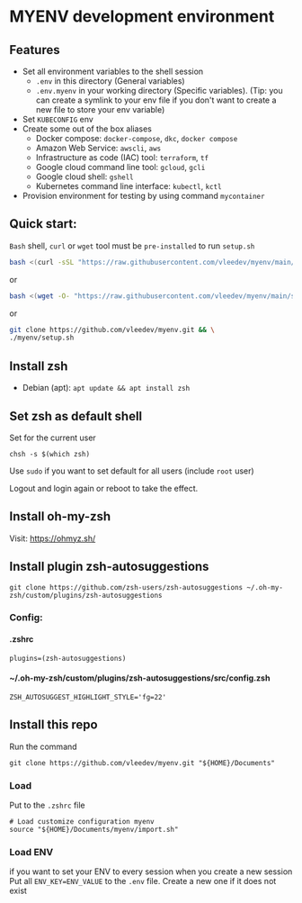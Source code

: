 # MYENV development environment
## Features
- Set all environment variables to the shell session
    - `.env` in this directory (General variables)
    - `.env.myenv` in your working directory (Specific variables). (Tip: you can create a symlink to your env file if you don't want to create a new file to store your env variable)
- Set `KUBECONFIG` env
- Create some out of the box aliases
    - Docker compose: `docker-compose`, `dkc`, `docker compose`
    - Amazon Web Service: `awscli`, `aws`
    - Infrastructure as code (IAC) tool: `terraform`, `tf`
    - Google cloud command line tool: `gcloud`, `gcli`
    - Google cloud shell: `gshell`
    - Kubernetes command line interface: `kubectl`, `kctl`
- Provision environment for testing by using command `mycontainer`
## Quick start:
`Bash` shell, `curl` or `wget` tool must be `pre-installed` to run `setup.sh`
```bash
bash <(curl -sSL "https://raw.githubusercontent.com/vleedev/myenv/main/setup.sh?$(date +%s)")
```
or
```bash
bash <(wget -O- "https://raw.githubusercontent.com/vleedev/myenv/main/setup.sh?$(date +%s)")
```
or
```bash
git clone https://github.com/vleedev/myenv.git && \
./myenv/setup.sh
```
## Install zsh

- Debian (apt): ```apt update && apt install zsh```

## Set zsh as default shell

Set for the current user
    
    chsh -s $(which zsh)

Use `sudo` if you want to set default for all users (include `root` user)

Logout and login again or reboot to take the effect.
    

## Install oh-my-zsh

Visit: https://ohmyz.sh/

## Install plugin zsh-autosuggestions

    git clone https://github.com/zsh-users/zsh-autosuggestions ~/.oh-my-zsh/custom/plugins/zsh-autosuggestions
    
### Config:

#### .zshrc

    plugins=(zsh-autosuggestions)

#### ~/.oh-my-zsh/custom/plugins/zsh-autosuggestions/src/config.zsh

    ZSH_AUTOSUGGEST_HIGHLIGHT_STYLE='fg=22'

## Install this repo

Run the command

    git clone https://github.com/vleedev/myenv.git "${HOME}/Documents"

### Load

Put to the `.zshrc` file

    # Load customize configuration myenv
    source "${HOME}/Documents/myenv/import.sh"

### Load ENV

if you want to set your ENV to every session when you create a new session
Put all `ENV_KEY=ENV_VALUE` to the `.env` file. Create a new one if it does not exist
